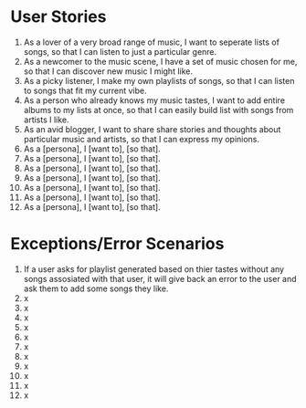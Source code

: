 # User Stories
1. As a lover of a very broad range of music, I want to seperate lists of songs, so that I can listen to just a particular genre.
2. As a newcomer to the music scene, I have a set of music chosen for me, so that I can discover new music I might like.
3. As a picky listener, I make my own playlists of songs, so that I can listen to songs that fit my current vibe.
4. As a person who already knows my music tastes, I want to add entire albums to my lists at once, so that I can easily build list with songs from artists I like.
5. As an avid blogger, I want to share share stories and thoughts about particular music and artists, so that I can express my opinions.
6. As a [persona], I [want to], [so that].
7. As a [persona], I [want to], [so that].
8. As a [persona], I [want to], [so that].
9. As a [persona], I [want to], [so that].
10. As a [persona], I [want to], [so that].
11. As a [persona], I [want to], [so that].
12. As a [persona], I [want to], [so that].

# Exceptions/Error Scenarios
1. If a user asks for playlist generated based on thier tastes without any songs assosiated with that user, it will give back an error to the user and ask them to add some songs they like.
2. x
3. x
4. x
5. x
6. x
7. x
8. x
9. x
10. x
11. x
12. x
